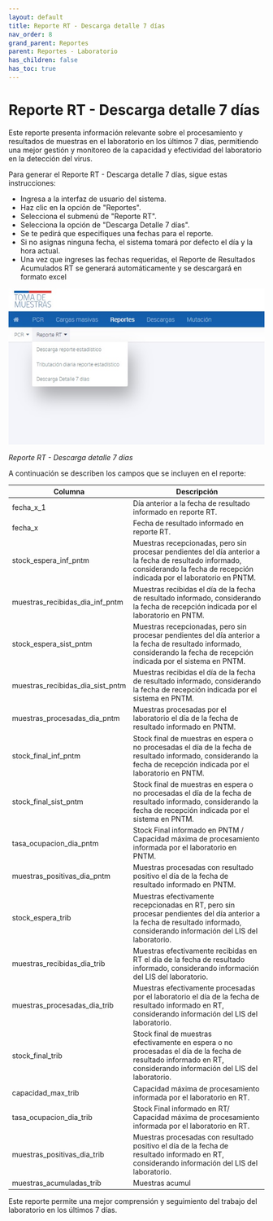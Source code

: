 ```yaml
---
layout: default
title: Reporte RT - Descarga detalle 7 días
nav_order: 8
grand_parent: Reportes
parent: Reportes - Laboratorio
has_children: false
has_toc: true
---
```


# Reporte RT - Descarga detalle 7 días

Este reporte presenta información relevante sobre el procesamiento y resultados de muestras en el laboratorio en los últimos 7 días, permitiendo una mejor gestión y monitoreo de la capacidad y efectividad del laboratorio en la detección del virus.


Para generar el Reporte RT - Descarga detalle 7 días, sigue estas instrucciones:

- Ingresa a la interfaz de usuario del sistema.
- Haz clic en la opción de "Reportes".
- Selecciona el submenú de "Reporte RT".
- Selecciona la opción de "Descarga Detalle 7 días".
- Se te pedirá que especifiques una fechas para el reporte.
- Si no asignas ninguna fecha, el sistema tomará por defecto el día y la hora actual.
- Una vez que ingreses las fechas requeridas, el Reporte de Resultados Acumulados RT se generará automáticamente y se descargará en formato excel

![Alt text](img/Reporte-ReporteRT.jpg)

_Reporte RT - Descarga detalle 7 días_

A continuación se describen los campos que se incluyen en el reporte:

| Columna                              | Descripción |
|--------------------------------------|-------------|
| fecha_x_1                            | Día anterior a la fecha de resultado informado en reporte RT. |
| fecha_x                              | Fecha de resultado informado en reporte RT. |
| stock_espera_inf_pntm                | Muestras recepcionadas, pero sin procesar pendientes del día anterior a la fecha de resultado informado, considerando la fecha de recepción indicada por el laboratorio en PNTM. |
| muestras_recibidas_dia_inf_pntm      | Muestras recibidas el día de la fecha de resultado informado, considerando la fecha de recepción indicada por el laboratorio en PNTM. |
| stock_espera_sist_pntm               | Muestras recepcionadas, pero sin procesar pendientes del día anterior a la fecha de resultado informado, considerando la fecha de recepción indicada por el sistema en PNTM. |
| muestras_recibidas_dia_sist_pntm     | Muestras recibidas el día de la fecha de resultado informado, considerando la fecha de recepción indicada por el sistema en PNTM. |
| muestras_procesadas_dia_pntm         | Muestras procesadas por el laboratorio el día de la fecha de resultado informado en PNTM. |
| stock_final_inf_pntm                 | Stock final de muestras en espera o no procesadas el día de la fecha de resultado informado, considerando la fecha de recepción indicada por el laboratorio en PNTM. |
| stock_final_sist_pntm                | Stock final de muestras en espera o no procesadas el día de la fecha de resultado informado, considerando la fecha de recepción indicada por el sistema en PNTM. |
| tasa_ocupacion_dia_pntm              | Stock Final informado en PNTM / Capacidad máxima de procesamiento informada por el laboratorio en PNTM. |
| muestras_positivas_dia_pntm          | Muestras procesadas con resultado positivo el día de la fecha de resultado informado en PNTM. |
| stock_espera_trib                    | Muestras efectivamente recepcionadas en RT, pero sin procesar pendientes del día anterior a la fecha de resultado informado, considerando información del LIS del laboratorio. |
| muestras_recibidas_dia_trib          | Muestras efectivamente recibidas en RT el día de la fecha de resultado informado, considerando información del LIS del laboratorio. |
| muestras_procesadas_dia_trib         | Muestras efectivamente procesadas por el laboratorio el día de la fecha de resultado informado en RT, considerando información del LIS del laboratorio. |
| stock_final_trib                     | Stock final de muestras efectivamente en espera o no procesadas el día de la fecha de resultado informado en RT, considerando información del LIS del laboratorio. |
| capacidad_max_trib                   | Capacidad máxima de procesamiento informada por el laboratorio en RT. |
| tasa_ocupacion_dia_trib              | Stock Final informado en RT/ Capacidad máxima de procesamiento informada por el laboratorio en RT. |
| muestras_positivas_dia_trib          | Muestras procesadas con resultado positivo el día de la fecha de resultado informado en RT, considerando información del LIS del laboratorio. |
| muestras_acumuladas_trib             | Muestras acumul


Este reporte permite una mejor comprensión y seguimiento del trabajo del laboratorio en los últimos 7 días.